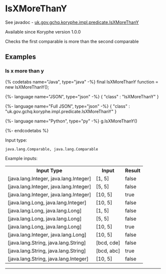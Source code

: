 # IsXMoreThanY
See javadoc - [uk.gov.gchq.koryphe.impl.predicate.IsXMoreThanY](ref://../../javadoc/koryphe/uk/gov/gchq/koryphe/impl/predicate/IsXMoreThanY.html)

Available since Koryphe version 1.0.0

Checks the first comparable is more than the second comparable

## Examples

### Is x more than y


{% codetabs name="Java", type="java" -%}
final IsXMoreThanY function = new IsXMoreThanY();

{%- language name="JSON", type="json" -%}
{
  "class" : "IsXMoreThanY"
}

{%- language name="Full JSON", type="json" -%}
{
  "class" : "uk.gov.gchq.koryphe.impl.predicate.IsXMoreThanY"
}

{%- language name="Python", type="py" -%}
g.IsXMoreThanY()

{%- endcodetabs %}

Input type:

```
java.lang.Comparable, java.lang.Comparable
```

Example inputs:
<table style="display: block;">
<tr><th>Input Type</th><th>Input</th><th>Result</th></tr>
<tr><td>[java.lang.Integer, java.lang.Integer]</td><td>[1, 5]</td><td>false</td></tr>
<tr><td>[java.lang.Integer, java.lang.Integer]</td><td>[5, 5]</td><td>false</td></tr>
<tr><td>[java.lang.Integer, java.lang.Integer]</td><td>[10, 5]</td><td>true</td></tr>
<tr><td>[java.lang.Long, java.lang.Integer]</td><td>[10, 5]</td><td>false</td></tr>
<tr><td>[java.lang.Long, java.lang.Long]</td><td>[1, 5]</td><td>false</td></tr>
<tr><td>[java.lang.Long, java.lang.Long]</td><td>[5, 5]</td><td>false</td></tr>
<tr><td>[java.lang.Long, java.lang.Long]</td><td>[10, 5]</td><td>true</td></tr>
<tr><td>[java.lang.Integer, java.lang.Long]</td><td>[10, 5]</td><td>false</td></tr>
<tr><td>[java.lang.String, java.lang.String]</td><td>[bcd, cde]</td><td>false</td></tr>
<tr><td>[java.lang.String, java.lang.String]</td><td>[bcd, abc]</td><td>true</td></tr>
<tr><td>[java.lang.String, java.lang.Integer]</td><td>[10, 5]</td><td>false</td></tr>
</table>

-----------------------------------------------

